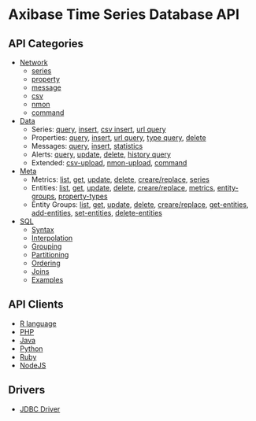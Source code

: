 # Axibase Time Series Database API

## API Categories

* [Network](/api/network#network-api)
  * [series](/api/network/series.md)
  * [property](/api/network/property.md)
  * [message](/api/network/message.md)
  * [csv](/api/network/csv.md)
  * [nmon](/api/network/nmon.md)
  * [command](/api/network/nmon.md)
* [Data](/api/data#overview)
  * Series: [query](/api/data/series/query.md), [insert](/api/data/series/insert.md), [csv insert](/api/data/series/csv-insert.md), [url query](/api/data/series/url-query.md)
  * Properties: [query](/api/data/properties/query.md), [insert](/api/data/properties/insert.md), [url query](/api/data/properties/url-query.md), [type query](/api/data/properties/type-query.md), [delete](/api/data/properties/delete.md)
  * Messages: [query](/api/data/messages/query.md), [insert](/api/data/messages/insert.md), [statistics](/api/data/messages/stats-query.md)
  * Alerts: [query](/api/data/alerts/query.md), [update](/api/data/alerts/update.md), [delete](/api/data/alerts/delete.md), [history query](/api/data/alerts/history-query.md)
  * Extended: [csv-upload](/api/data/ext/csv-upload.md), [nmon-upload](/api/data/ext/nmon-upload.md), [command](/api/data/ext/command.md)
* [Meta](/api/meta#overview)
  * Metrics: [list](/api/meta/metric/list.md), [get](/api/meta/metric/get.md), [update](/api/meta/metric/update.md), [delete](/api/meta/metric/delete.md), [creare/replace](/api/meta/metric/create-or-replace.md), [series](/api/meta/metric/series.md)
  * Entities: [list](/api/meta/entity/list.md), [get](/api/meta/entity/get.md), [update](/api/meta/entity/update.md), [delete](/api/meta/entity/delete.md), [creare/replace](/api/meta/entity/create-or-replace.md), [metrics](/api/meta/entity/metrics.md), [entity-groups](/api/meta/entity/entity-groups.md), [property-types](/api/meta/entity/property-types.md)
  * Entity Groups: [list](/api/meta/entity-group/list.md), [get](/api/meta/entity-group/get.md), [update](/api/meta/entity-group/update.md), [delete](/api/meta/entity-group/delete.md), [creare/replace](/api/meta/entity-group/create-or-replace.md), [get-entities](/api/meta/entity-group/get-entities.md), [add-entities](/api/meta/entity-group/add-entities.md), [set-entities](/api/meta/entity-group/set-entities.md), [delete-entities](/api/meta/entity-group/delete-entities.md)
* [SQL](/api/sql#overview)  
	* [Syntax](/api/sql#syntax)
	* [Interpolation](/api/sql#interpolation)
	* [Grouping](/api/sql#grouping)
	* [Partitioning](/api/sql#partitioning)
	* [Ordering](/api/sql#ordering)
	* [Joins](/api/sql#joins)
	* [Examples](/api/sql#examples)

## API Clients

* [R language](https://github.com/axibase/atsd-api-r)
* [PHP](https://github.com/axibase/atsd-api-php)
* [Java](https://github.com/axibase/atsd-api-java)
* [Python](https://github.com/axibase/atsd-api-python)
* [Ruby](https://github.com/axibase/atsd-api-ruby)
* [NodeJS](https://github.com/axibase/atsd-api-nodejs)

## Drivers

* [JDBC Driver](https://github.com/axibase/atsd-jdbc)
